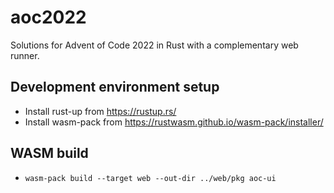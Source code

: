 # aoc2022

Solutions for Advent of Code 2022 in Rust with a complementary web runner.

## Development environment setup

- Install rust-up from <https://rustup.rs/>
- Install wasm-pack from <https://rustwasm.github.io/wasm-pack/installer/>

## WASM build

- `wasm-pack build --target web --out-dir ../web/pkg aoc-ui`
